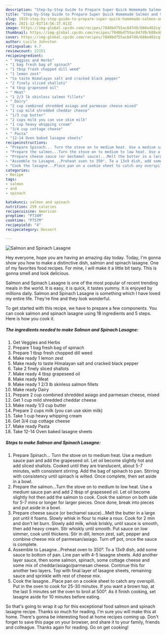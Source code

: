 ```yaml
---
description: "Step-by-Step Guide to Prepare Super Quick Homemade Salmon and Spinach Lasagne"
title: "Step-by-Step Guide to Prepare Super Quick Homemade Salmon and Spinach Lasagne"
slug: 1919-step-by-step-guide-to-prepare-super-quick-homemade-salmon-and-spinach-lasagne
date: 2021-12-01T14:56:37.013Z
image: https://img-global.cpcdn.com/recipes/7840bd755ac847d9/680x482cq70/salmon-and-spinach-lasagne-recipe-main-photo.jpg
thumbnail: https://img-global.cpcdn.com/recipes/7840bd755ac847d9/680x482cq70/salmon-and-spinach-lasagne-recipe-main-photo.jpg
cover: https://img-global.cpcdn.com/recipes/7840bd755ac847d9/680x482cq70/salmon-and-spinach-lasagne-recipe-main-photo.jpg
author: Lucile Johnston
ratingvalue: 4.7
reviewcount: 22151
recipeingredient:
- " Veggies and Herbs"
- "1 bag fresh bag of spinach"
- "1 tbsp fresh chopped dill weed"
- "1 lemon zest"
- "to taste Himalayan salt and cracked black pepper"
- "2 finely sliced shallots"
- "4 tbsp grapeseed oil"
- " Meat"
- "1 2/3 lb skinless salmon fillets"
- " Dairy"
- "2 cup combined shredded asiago and parmesan cheese mixed"
- "1 cup mild shredded cheddar cheese"
- "1/3 cup butter"
- "2 cups milk you can use skim milk"
- "1 cup heavy whipping cream"
- "3/4 cup cottage cheese"
- " Pasta"
- "12-14 Oven baked lasagne sheets"
recipeinstructions:
- "Prepare Spinach... Turn the stove on to medium heat. Use a medium sauce pan and add the grapeseed oil. Let oil become slightly hot and add sliced shallots. Cooked until they are translucent, about 5-7 minutes, with consistent stirring. Add the bag of spinach to pan. Stirring with consistency until spinach is wilted. Once complete, then set aside in a bowl."
- "Prepare the salmon...Turn the stove on to medium to low heat. Use a medium sauce pan and add 2 tbsp of grapeseed oil. Let oil become slightly hot then add the salmon to cook. Cook the salmon on both side for 5-7 mins or longer for larger pieces. Once done, break into pieces and put aside in a bowl."
- "Prepare cheese sauce (or bechamel sauce)...Melt the butter in a large pot until it foams. Slowly whisk in flour to make a roux. Cook for 2 min and don't let burn. Slowly add milk, whisk briskly, until sauce is smooth, then add heavy cream. Stir whiskly until smooth. Put sauce on low simmer, cook until thickens. Stir in dill, lemon zest, salt, pepper and combine cheese mix of parmesan/asiago. Turn off pot, once the sauce is complete."
- "Assemble to Lasagne...Preheat oven to 350°. To a 13x9 dish, add some sauce to bottom of pan. Line pan with 4-5 lasagne sheets. Add another layer sauce, then some salmon, spinach, some cottage cheese and some mix of cheddar/asiago/parmesan cheese. Continue this for another two layers. Top with final layer of lasagne sheets, remaining sauce and sprinkle with rest of cheese mix."
- "Cook the lasagne...Place pan on a cookie sheet to catch any overspill. Put in the oven to cook for 25-30 minutes. If you want a brown top, at the last 5 minutes set the oven to broil at 500°. As it finish cooking, set lasagne aside for 10 minutes before eating."
categories:
- Recipe
tags:
- salmon
- and
- spinach

katakunci: salmon and spinach 
nutrition: 259 calories
recipecuisine: American
preptime: "PT34M"
cooktime: "PT57M"
recipeyield: "4"
recipecategory: Dessert

---
```



![Salmon and Spinach Lasagne](https://img-global.cpcdn.com/recipes/7840bd755ac847d9/680x482cq70/salmon-and-spinach-lasagne-recipe-main-photo.jpg)

Hey everyone, hope you are having an amazing day today. Today, I'm gonna show you how to make a distinctive dish, salmon and spinach lasagne. One of my favorites food recipes. For mine, I will make it a little bit tasty. This is gonna smell and look delicious.



Salmon and Spinach Lasagne is one of the most popular of recent trending meals in the world. It is easy, it is quick, it tastes yummy. It is enjoyed by millions daily. Salmon and Spinach Lasagne is something which I have loved my entire life. They're fine and they look wonderful.


To get started with this recipe, we have to prepare a few components. You can cook salmon and spinach lasagne using 18 ingredients and 5 steps. Here is how you cook it.

<!--inarticleads1-->

##### The ingredients needed to make Salmon and Spinach Lasagne:

1. Get  Veggies and Herbs
1. Prepare 1 bag fresh bag of spinach
1. Prepare 1 tbsp fresh chopped dill weed
1. Make ready 1 lemon zest
1. Make ready to taste Himalayan salt and cracked black pepper
1. Take 2 finely sliced shallots
1. Make ready 4 tbsp grapeseed oil
1. Make ready  Meat
1. Make ready 1 2/3 lb skinless salmon fillets
1. Make ready  Dairy
1. Prepare 2 cup combined shredded asiago and parmesan cheese, mixed
1. Get 1 cup mild shredded cheddar cheese
1. Make ready 1/3 cup butter
1. Prepare 2 cups milk (you can use skim milk)
1. Take 1 cup heavy whipping cream
1. Get 3/4 cup cottage cheese
1. Make ready  Pasta
1. Take 12-14 Oven baked lasagne sheets




<!--inarticleads2-->

##### Steps to make Salmon and Spinach Lasagne:

1. Prepare Spinach... Turn the stove on to medium heat. Use a medium sauce pan and add the grapeseed oil. Let oil become slightly hot and add sliced shallots. Cooked until they are translucent, about 5-7 minutes, with consistent stirring. Add the bag of spinach to pan. Stirring with consistency until spinach is wilted. Once complete, then set aside in a bowl.
1. Prepare the salmon...Turn the stove on to medium to low heat. Use a medium sauce pan and add 2 tbsp of grapeseed oil. Let oil become slightly hot then add the salmon to cook. Cook the salmon on both side for 5-7 mins or longer for larger pieces. Once done, break into pieces and put aside in a bowl.
1. Prepare cheese sauce (or bechamel sauce)...Melt the butter in a large pot until it foams. Slowly whisk in flour to make a roux. Cook for 2 min and don't let burn. Slowly add milk, whisk briskly, until sauce is smooth, then add heavy cream. Stir whiskly until smooth. Put sauce on low simmer, cook until thickens. Stir in dill, lemon zest, salt, pepper and combine cheese mix of parmesan/asiago. Turn off pot, once the sauce is complete.
1. Assemble to Lasagne...Preheat oven to 350°. To a 13x9 dish, add some sauce to bottom of pan. Line pan with 4-5 lasagne sheets. Add another layer sauce, then some salmon, spinach, some cottage cheese and some mix of cheddar/asiago/parmesan cheese. Continue this for another two layers. Top with final layer of lasagne sheets, remaining sauce and sprinkle with rest of cheese mix.
1. Cook the lasagne...Place pan on a cookie sheet to catch any overspill. Put in the oven to cook for 25-30 minutes. If you want a brown top, at the last 5 minutes set the oven to broil at 500°. As it finish cooking, set lasagne aside for 10 minutes before eating.




So that's going to wrap it up for this exceptional food salmon and spinach lasagne recipe. Thanks so much for reading. I'm sure you will make this at home. There's gonna be interesting food at home recipes coming up. Don't forget to save this page on your browser, and share it to your family, friends and colleague. Thanks again for reading. Go on get cooking!
